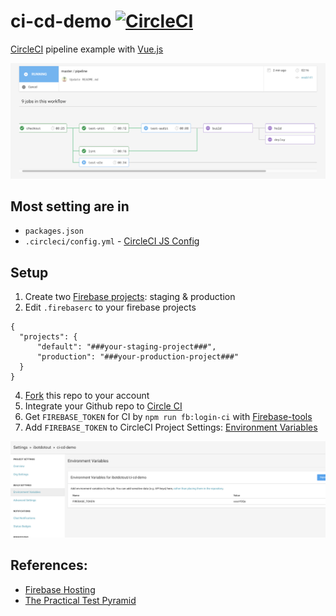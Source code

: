 # ci-cd-demo [![CircleCI](https://circleci.com/gh/ibotdotout/ci-cd-demo.svg?style=svg)](https://circleci.com/gh/ibotdotout/ci-cd-demo)
[CircleCI](https://circleci.com/) pipeline example with [Vue.js](https://vuejs.org/)

![Image of Pipeline](readme-img/pipeline.png)

## Most setting are in
- `packages.json`
- `.circleci/config.yml` - [CircleCI JS Config](https://circleci.com/docs/2.0/language-javascript/)

## Setup

1. Create two [Firebase projects](https://firebase.google.com/): staging & production
2. Edit `.firebaserc` to your firebase projects

```
{
  "projects": {
      "default": "###your-staging-project###",
      "production": "###your-production-project###"
  }
}
```
4. [Fork](https://help.github.com/en/articles/fork-a-repo) this repo to your account
5. Integrate your Github repo to [Circle CI](https://circleci.com/)
6. Get `FIREBASE_TOKEN` for CI by `npm run fb:login-ci` with [Firebase-tools](https://github.com/firebase/firebase-tools)
7. Add `FIREBASE_TOKEN` to CircleCI Project Settings: [Environment Variables](https://circleci.com/docs/2.0/env-vars/)

![Image of $FIREBASE_TOKEN_](readme-img/env-vars.png)

## References:
- [Firebase Hosting](https://firebase.google.com/docs/hosting)
- [The Practical Test Pyramid](https://martinfowler.com/articles/practical-test-pyramid.html)
